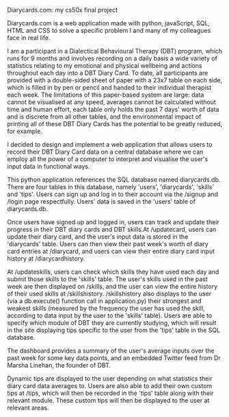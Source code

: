 Diarycards.com: my cs50x final project

Diarycards.com is a web application made with python, javaScript, SQL, HTML and CSS to solve a specific problem I and many of my
colleagues face in real life.

I am a participant in a Dialectical Behavioural Therapy (DBT) program, which runs for 9 months and involves recording on a daily basis
a wide variety of statistics relating to my emotional and physical wellbeing and actions throughout each day into a DBT Diary Card. To date, all
participants are provided with a double-sided sheet of paper with a 23x7 table on each side, which is filled in by pen or pencil and
handed to their individual therapist each week. The limitations of this paper-based system are large: data cannot be visualised at any speed, averages cannot be
calculated without time and human effort, each table only holds the past 7 days' worth of data and is discrete from all other tables,
and the environmental impact of printing all of these DBT Diary Cards has the potential to be greatly reduced, for example.

I decided to design and implement a web application that allows users to record their DBT Diary Card data on a central database
where we can employ all the power of a computer to interpret and visualise the user's input data in functional ways.

This python application references the SQL database named diarycards.db. There are four tables in this database,
namely 'users', 'diarycards', 'skills' and 'tips'. Users can sign up and log in to their account via the /signup and /login page respectfully. Users' data is saved in the 'users' table
of diarycards.db.

Once users have signed up and logged in, users can track and update their progress in their DBT diary cards and DBT skills.At
/updatecard, users can update their diary card, and the user's input data is stored in the 'diarycards' table. Users can then view
their past week's worth of diary card entries at /diarycard, and users can view their entire diary card input history at
/diarycardhistory.

At /updateskills, users can check which skills they have used each day and submit those skills to the 'skills' table. The user's skills
used in the past week are then displayed on /skills, and the user can view the entire history of their used skills at /skillshistory.
/skillshistory also displays to the user (via a db.execute() function call in application.py) their strongest and weakest skills
(measured by the frequency the user has used the skill, according to data input by the user to the 'skills' table). Users are able to
specify which module of DBT they are currently studying, which will result in the site displaying tips specific to the user from the
'tips' table in the SQL database.

The dashboard provides a summary of the user's average inputs over the past week for some key data points, and an embedded Twitter
feed from Dr Marsha Linehan, the founder of DBT.

Dynamic tips are displayed to the user depending on what statistics their diary card data averages to. Users are also able to add
their own custom tips at /tips, which will then be recorded in the 'tips' table along with their relevant module. These custom tips
will then be displayed to the user at relevant areas.
